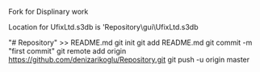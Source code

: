Fork for Displinary work

Location for UfixLtd.s3db is 'Repository\gui\UfixLtd.s3db

"# Repository" >> README.md
git init
git add README.md
git commit -m "first commit"
git remote add origin https://github.com/denizarikoglu/Repository.git
git push -u origin master
